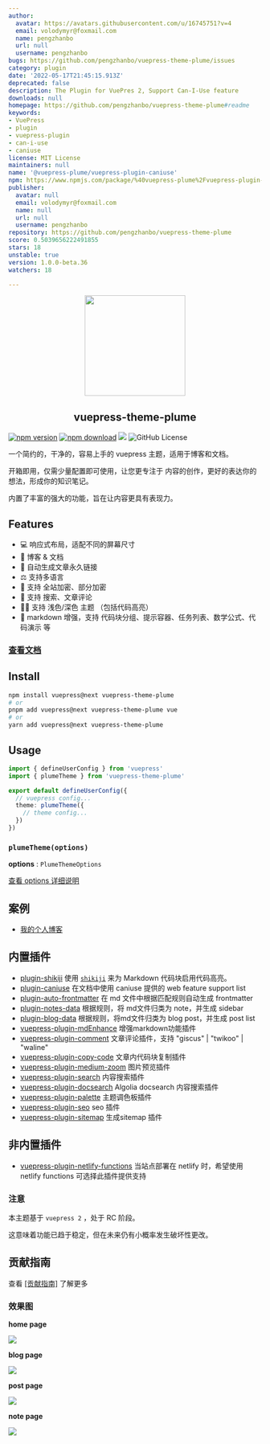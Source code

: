 ```yaml
---
author:
  avatar: https://avatars.githubusercontent.com/u/16745751?v=4
  email: volodymyr@foxmail.com
  name: pengzhanbo
  url: null
  username: pengzhanbo
bugs: https://github.com/pengzhanbo/vuepress-theme-plume/issues
category: plugin
date: '2022-05-17T21:45:15.913Z'
deprecated: false
description: The Plugin for VuePres 2, Support Can-I-Use feature
downloads: null
homepage: https://github.com/pengzhanbo/vuepress-theme-plume#readme
keywords:
- VuePress
- plugin
- vuepress-plugin
- can-i-use
- caniuse
license: MIT License
maintainers: null
name: '@vuepress-plume/vuepress-plugin-caniuse'
npm: https://www.npmjs.com/package/%40vuepress-plume%2Fvuepress-plugin-caniuse
publisher:
  avatar: null
  email: volodymyr@foxmail.com
  name: null
  url: null
  username: pengzhanbo
repository: https://github.com/pengzhanbo/vuepress-theme-plume
score: 0.5039656222491855
stars: 18
unstable: true
version: 1.0.0-beta.36
watchers: 18

---
```


<p align="center">
<img src="/docs/plume.svg" width="200px" />
</p>

<h2 align="center">vuepress-theme-plume</h2>

[![npm version](https://img.shields.io/npm/v/vuepress-theme-plume?color=32A9C3&labelColor=1B3C4A&label=npm)](https://www.npmjs.com/package/vuepress-theme-plume)
[![npm download](https://img.shields.io/npm/dy/vuepress-theme-plume?color=32A9C3&labelColor=1B3C4A&label=downloads)](https://www.npmjs.com/package/vuepress-theme-plume)
![](https://img.shields.io/npm/dependency-version/vuepress-theme-plume/peer/vuepress?color=32A9C3&labelColor=1B3C4A)
![GitHub License](https://img.shields.io/github/license/pengzhanbo/vuepress-theme-plume?color=32A9C3&labelColor=1B3C4A)

一个简约的，干净的，容易上手的 vuepress 主题，适用于博客和文档。

开箱即用，仅需少量配置即可使用，让您更专注于 内容的创作，更好的表达你的想法，形成你的知识笔记。

内置了丰富的强大的功能，旨在让内容更具有表现力。

## Features

- 💻 响应式布局，适配不同的屏幕尺寸
- 📖 博客 & 文档
- 🔗 自动生成文章永久链接
- ⚖ 支持多语言
- 🔑 支持 全站加密、部分加密
- 👀 支持 搜索、文章评论
- 👨‍💻‍ 支持 浅色/深色 主题 （包括代码高亮）
- 📠 markdown 增强，支持 代码块分组、提示容器、任务列表、数学公式、代码演示 等

### [查看文档](https://pengzhanbo.cn/note/vuepress-theme-plume)

## Install

``` sh
npm install vuepress@next vuepress-theme-plume
# or
pnpm add vuepress@next vuepress-theme-plume vue
# or
yarn add vuepress@next vuepress-theme-plume
```

## Usage

``` ts
import { defineUserConfig } from 'vuepress'
import { plumeTheme } from 'vuepress-theme-plume'

export default defineUserConfig({
  // vuepress config...
  theme: plumeTheme({
    // theme config...
  })
})
```

### `plumeTheme(options)`

__options__ : `PlumeThemeOptions`

[查看 options 详细说明](https://pengzhanbo.cn/vuepress-theme-plume/theme-config/)

## 案例

- [我的个人博客](https://pengzhanbo.cn/)

## 内置插件

- [plugin-shikiji](https://github.com/pengzhanbo/vuepress-theme-plume/tree/main/plugins/plugin-shikiji) 使用 [`shikiji`](https://shikiji.netlify.app/) 来为 Markdown 代码块启用代码高亮。
- [plugin-caniuse](https://github.com/pengzhanbo/vuepress-theme-plume/tree/main/plugins/plugin-caniuse) 在文档中使用 caniuse 提供的 web feature support list
- [plugin-auto-frontmatter](https://github.com/pengzhanbo/vuepress-theme-plume/tree/main/plugins/plugin-auto-frontmatter) 在 md 文件中根据匹配规则自动生成 frontmatter
- [plugin-notes-data](https://github.com/pengzhanbo/vuepress-theme-plume/tree/main/plugins/plugin-notes-data) 根据规则，将 md文件归类为 note，并生成 sidebar
- [plugin-blog-data](https://github.com/pengzhanbo/vuepress-theme-plume/tree/main/plugins/plugin-blog-data) 根据规则，将md文件归类为 blog post，并生成 post list
- [vuepress-plugin-mdEnhance](https://vuepress-theme-hope.github.io/v2/md-enhance/zh/) 增强markdown功能插件
- [vuepress-plugin-comment](https://vuepress-theme-hope.github.io/v2/comment/zh/) 文章评论插件，支持 "giscus" | "twikoo" | "waline"
- [vuepress-plugin-copy-code](https://github.com/pengzhanbo/vuepress-theme-plume/tree/main/packages/plugin-copy-code) 文章内代码块复制插件
- [vuepress-plugin-medium-zoom](https://v2.vuepress.vuejs.org/zh/reference/plugin/medium-zoom.html) 图片预览插件
- [vuepress-plugin-search](https://v2.vuepress.vuejs.org/zh/reference/plugin/search.html) 内容搜索插件
- [vuepress-plugin-docsearch](https://v2.vuepress.vuejs.org/zh/reference/plugin/docsearch.html) Algolia docsearch 内容搜索插件
- [vuepress-plugin-palette](https://v2.vuepress.vuejs.org/zh/reference/plugin/palette.html) 主题调色板插件
- [vuepress-plugin-seo](https://vuepress-theme-hope.github.io/v2/seo/zh/) seo 插件
- [vuepress-plugin-sitemap](https://vuepress-theme-hope.github.io/v2/sitemap/zh/) 生成sitemap 插件

## 非内置插件

- [vuepress-plugin-netlify-functions](https://github.com/pengzhanbo/vuepress-theme-plume/tree/main/plugins/plugin-netlify-functions) 当站点部署在 netlify 时，希望使用 netlify functions 可选择此插件提供支持

### 注意

本主题基于 `vuepress 2` ，处于 RC 阶段。

这意味着功能已趋于稳定，但在未来仍有小概率发生破坏性更改。

## 贡献指南

查看 [[贡献指南]](/CONTRIBUTING.md) 了解更多

### 效果图

**home page**

![](/docs/preview-home.jpeg)

**blog page**

![](/docs/preview-blog.jpeg?t=1)

**post page**

![](/docs/preview-post.jpeg)

**note page**

![](/docs/preview-note.jpeg)
